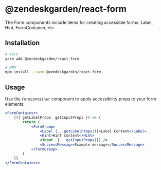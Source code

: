 # @zendeskgarden/react-form

The Form components include items for creating accessible forms: Label, Hint, FormContainer, etc.

## Installation

```bash
# Yarn
yarn add @zendeskgarden/react-form

# NPM
npm install --save @zendeskgarden/react-form
```

## Usage

Use the `FormContainer` component to apply accessibility props to your form elements.

```jsx static
<FormContainer>
    {({ getLabelProps, getInputProps }) => {
        return (
            <FormGroup>
                <Label {...getLabelProps()}>Label Content</Label>
                <Hint>Hint content</Hint>
                <input  {...getInputProps()} />
                <SuccessMessage>Example message</SuccessMessage>
            </FormGroup>
        )
    }}
</FormContainer>
```

